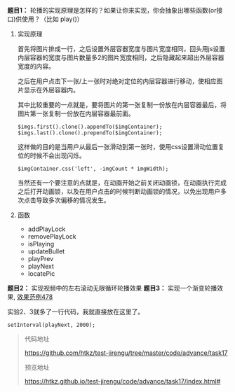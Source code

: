 **题目1：** 轮播的实现原理是怎样的？如果让你来实现，你会抽象出哪些函数(or接口)供使用？（比如 play()）

1. 实现原理

   首先将图片排成一行，之后设置外层容器宽度与图片宽度相同，回头用js设置内层容器的宽度与图片数量多2的图片宽度相同，之后隐藏起来超出外层容器宽度的内容。

   之后在用户点击下一张/上一张时对绝对定位的内层容器进行移动，使相应图片显示在外层容器内。

   其中比较重要的一点就是，要将图片的第一张复制一份放在内层容器最后，将图片第一张复制一份放在内层容器最前面。

   ```
   $imgs.first().clone().appendTo($imgContainer);
   $imgs.last().clone().prependTo($imgContainer);
   ```

   这样做的目的是当用户从最后一张滑动到第一张时，使用css设置滑动位置复位的时候不会出现闪烁。

   ```
   $imgContainer.css('left', -imgCount * imgWidth);
   ```

   当然还有一个要注意的点就是，在动画开始之前关闭动画锁，在动画执行完成之后打开动画锁，以及在用户点击的时候判断动画锁的情况，以免出现用户多次点击导致多次偏移的情况发生。

2. 函数

   - addPlayLock
   - removePlayLock
   - isPlaying
   - updateBullet
   - playPrev
   - playNext
   - locatePic

**题目2：** 实现视频中的左右滚动无限循环轮播效果
**题目3：** 实现一个渐变轮播效果, [效果范例478](http://book.jirengu.com/jirengu-inc/js-works/carousel/carousel-fade-jquery.html#)

实验2、3就多了一行代码，我就直接放在这里了。

```
setInterval(playNext, 2000);
```

> 代码地址
>
> https://github.com/htkz/test-jirengu/tree/master/code/advance/task17
>
> 预览地址
>
> https://htkz.github.io/test-jirengu/code/advance/task17/index.html#

